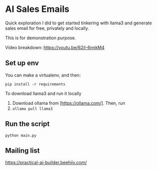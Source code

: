 # AI Sales Emails

Quick exploration I did to get started tinkering with llama3 and generate sales email for free, privately and locally.

This is for demonstration purpose.

Video breakdown: https://youtu.be/62iI-6nnkM4

## Set up env

You can make a virtualenv, and then:

`
pip install -r requirements 
`

To download llama3 and run it locally

1. Download ollama from [https://ollama.com/]. Then, run
2. `ollama pull llama3`

## Run the script

`
python main.py
`

## Mailing list

https://practical-ai-builder.beehiiv.com/
